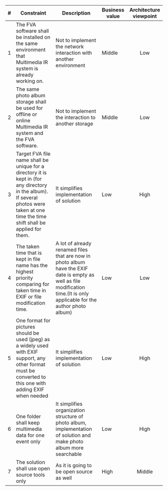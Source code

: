 | # | Constraint  | Description | Business value | Architecture viewpoint |
| - | ------------------------|----|----|:--------------:|
| 1 | The FVA software shall be installed on the same environment that Multimedia IR system is already working on. | Not to implement the network interaction with another environment | Middle | Low |
| 2 | The same photo album storage shall be used for offline or online Multimedia IR system and the FVA software. | Not to implement the interaction to another storage | Middle | Low |
| 3 | Target FVA file name shall be unique for a directory it is kept in (for any directory in the album). If several photos were taken at one time the time shift shall be applied for them. | It simplifies implementation of solution | Low | High |
| 4 | The taken time that is kept in file name has the highest priority comparing for taken time in EXIF or file modification time. | A lot of already renamed files that are now in photo album have the EXIF date is empty as well as file modification time.(It is only applicable for the author photo album) | Low | Low |
| 5 | One format for pictures should be used (jpeg) as a widely used with EXIF support, any other format must be converted to this one with adding EXIF when needed | It simplifies implementation of solution | Low | High |
| 6 | One folder shall keep multimedia data for one event only | It simplifies organization structure of photo album, implementation of solution and make photo album more searchable  | Low | High |
| 7 | The solution shall use open source tools only | As it is going to be open source as well | High | Middle |
